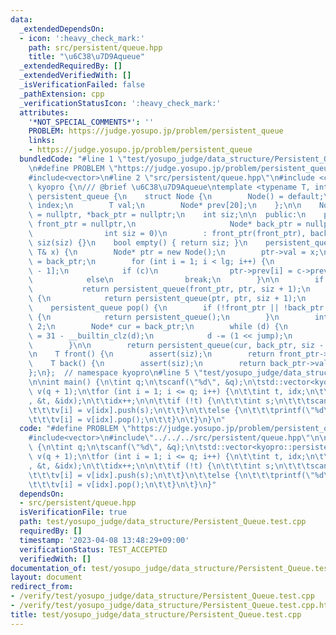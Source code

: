 ```yaml
---
data:
  _extendedDependsOn:
  - icon: ':heavy_check_mark:'
    path: src/persistent/queue.hpp
    title: "\u6C38\u7D9Aqueue"
  _extendedRequiredBy: []
  _extendedVerifiedWith: []
  _isVerificationFailed: false
  _pathExtension: cpp
  _verificationStatusIcon: ':heavy_check_mark:'
  attributes:
    '*NOT_SPECIAL_COMMENTS*': ''
    PROBLEM: https://judge.yosupo.jp/problem/persistent_queue
    links:
    - https://judge.yosupo.jp/problem/persistent_queue
  bundledCode: "#line 1 \"test/yosupo_judge/data_structure/Persistent_Queue.test.cpp\"\
    \n#define PROBLEM \"https://judge.yosupo.jp/problem/persistent_queue\"\n#include<iostream>\n\
    #include<vector>\n#line 2 \"src/persistent/queue.hpp\"\n#include <cassert>\nnamespace\
    \ kyopro {\n/// @brief \u6C38\u7D9Aqueue\ntemplate <typename T, int lg = 20> class\
    \ persistent_queue {\n    struct Node {\n        Node() = default;\n        uint32_t\
    \ index;\n        T val;\n        Node* prev[20];\n    };\n\n    Node *front_ptr\
    \ = nullptr, *back_ptr = nullptr;\n    int siz;\n\n  public:\n    persistent_queue(Node*\
    \ front_ptr = nullptr,\n                     Node* back_ptr = nullptr,\n     \
    \                int siz = 0)\n        : front_ptr(front_ptr), back_ptr(back_ptr),\
    \ siz(siz) {}\n    bool empty() { return siz; }\n    persistent_queue push(const\
    \ T& x) {\n        Node* ptr = new Node();\n        ptr->val = x;\n        ptr->prev[0]\
    \ = back_ptr;\n        for (int i = 1; i < lg; i++) {\n            Node* c = ptr->prev[i\
    \ - 1];\n            if (c)\n                ptr->prev[i] = c->prev[i - 1];\n\
    \            else\n                break;\n        }\n\n        if (siz) {\n \
    \           return persistent_queue(front_ptr, ptr, siz + 1);\n        } else\
    \ {\n            return persistent_queue(ptr, ptr, siz + 1);\n        }\n    }\n\
    \    persistent_queue pop() {\n        if (!front_ptr || !back_ptr || siz == 1)\
    \ {\n            return persistent_queue();\n        }\n        int d = siz -\
    \ 2;\n        Node* cur = back_ptr;\n        while (d) {\n            int jump\
    \ = 31 - __builtin_clz(d);\n            d -= (1 << jump);\n            cur = cur->prev[jump];\n\
    \        }\n\n        return persistent_queue(cur, back_ptr, siz - 1);\n    }\n\
    \n    T front() {\n        assert(siz);\n        return front_ptr->val;\n    }\n\
    \    T back() {\n        assert(siz);\n        return back_ptr->val;\n    }\n\
    };\n};  // namespace kyopro\n#line 5 \"test/yosupo_judge/data_structure/Persistent_Queue.test.cpp\"\
    \n\nint main() {\n\tint q;\n\tscanf(\"%d\", &q);\n\tstd::vector<kyopro::persistent_queue<int>>\
    \ v(q + 1);\n\tfor (int i = 1; i <= q; i++) {\n\t\tint t, idx;\n\t\tscanf(\"%d%d\"\
    , &t, &idx);\n\t\tidx++;\n\n\t\tif (!t) {\n\t\t\tint s;\n\t\t\tscanf(\"%d\", &s);\n\
    \t\t\tv[i] = v[idx].push(s);\n\t\t}\n\t\telse {\n\t\t\tprintf(\"%d\\n\", v[idx].front());\n\
    \t\t\tv[i] = v[idx].pop();\n\t\t}\n\t}\n}\n"
  code: "#define PROBLEM \"https://judge.yosupo.jp/problem/persistent_queue\"\n#include<iostream>\n\
    #include<vector>\n#include\"../../../src/persistent/queue.hpp\"\n\nint main()\
    \ {\n\tint q;\n\tscanf(\"%d\", &q);\n\tstd::vector<kyopro::persistent_queue<int>>\
    \ v(q + 1);\n\tfor (int i = 1; i <= q; i++) {\n\t\tint t, idx;\n\t\tscanf(\"%d%d\"\
    , &t, &idx);\n\t\tidx++;\n\n\t\tif (!t) {\n\t\t\tint s;\n\t\t\tscanf(\"%d\", &s);\n\
    \t\t\tv[i] = v[idx].push(s);\n\t\t}\n\t\telse {\n\t\t\tprintf(\"%d\\n\", v[idx].front());\n\
    \t\t\tv[i] = v[idx].pop();\n\t\t}\n\t}\n}"
  dependsOn:
  - src/persistent/queue.hpp
  isVerificationFile: true
  path: test/yosupo_judge/data_structure/Persistent_Queue.test.cpp
  requiredBy: []
  timestamp: '2023-04-08 13:48:29+09:00'
  verificationStatus: TEST_ACCEPTED
  verifiedWith: []
documentation_of: test/yosupo_judge/data_structure/Persistent_Queue.test.cpp
layout: document
redirect_from:
- /verify/test/yosupo_judge/data_structure/Persistent_Queue.test.cpp
- /verify/test/yosupo_judge/data_structure/Persistent_Queue.test.cpp.html
title: test/yosupo_judge/data_structure/Persistent_Queue.test.cpp
---
```


